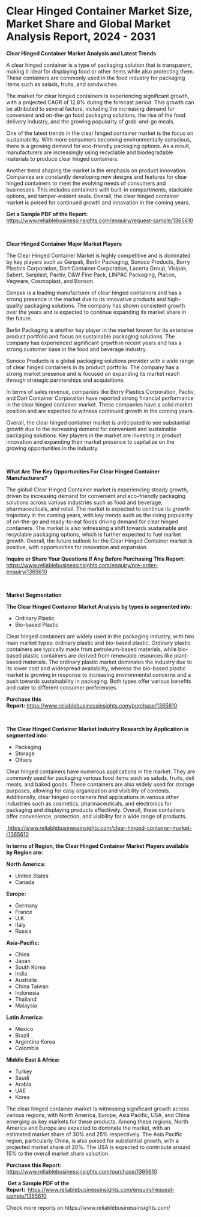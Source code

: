 <p><h1>Clear Hinged Container Market Size, Market Share and Global Market Analysis Report, 2024 - 2031</h1></p><p><strong>Clear Hinged Container Market Analysis and Latest Trends</strong></p>
<p><p>A clear hinged container is a type of packaging solution that is transparent, making it ideal for displaying food or other items while also protecting them. These containers are commonly used in the food industry for packaging items such as salads, fruits, and sandwiches.</p><p>The market for clear hinged containers is experiencing significant growth, with a projected CAGR of 12.8% during the forecast period. This growth can be attributed to several factors, including the increasing demand for convenient and on-the-go food packaging solutions, the rise of the food delivery industry, and the growing popularity of grab-and-go meals.</p><p>One of the latest trends in the clear hinged container market is the focus on sustainability. With more consumers becoming environmentally conscious, there is a growing demand for eco-friendly packaging options. As a result, manufacturers are increasingly using recyclable and biodegradable materials to produce clear hinged containers.</p><p>Another trend shaping the market is the emphasis on product innovation. Companies are constantly developing new designs and features for clear hinged containers to meet the evolving needs of consumers and businesses. This includes containers with built-in compartments, stackable options, and tamper-evident seals. Overall, the clear hinged container market is poised for continued growth and innovation in the coming years.</p></p>
<p><strong>Get a Sample PDF of the Report:&nbsp;</strong> <a href="https://www.reliablebusinessinsights.com/enquiry/request-sample/1365610">https://www.reliablebusinessinsights.com/enquiry/request-sample/1365610</a></p>
<p>&nbsp;</p>
<p><strong>Clear Hinged Container Major Market Players</strong></p>
<p><p>The Clear Hinged Container Market is highly competitive and is dominated by key players such as Genpak, Berlin Packaging, Sonoco Products, Berry Plastics Corporation, Dart Container Corporation, Lacerta Group, Visipak, Sabert, Sanplast, Pactiv, D&W Fine Pack, LINPAC Packaging, Placon, Vegware, Cosmoplast, and Bonson.</p><p>Genpak is a leading manufacturer of clear hinged containers and has a strong presence in the market due to its innovative products and high-quality packaging solutions. The company has shown consistent growth over the years and is expected to continue expanding its market share in the future.</p><p>Berlin Packaging is another key player in the market known for its extensive product portfolio and focus on sustainable packaging solutions. The company has experienced significant growth in recent years and has a strong customer base in the food and beverage industry.</p><p>Sonoco Products is a global packaging solutions provider with a wide range of clear hinged containers in its product portfolio. The company has a strong market presence and is focused on expanding its market reach through strategic partnerships and acquisitions.</p><p>In terms of sales revenue, companies like Berry Plastics Corporation, Pactiv, and Dart Container Corporation have reported strong financial performance in the clear hinged container market. These companies have a solid market position and are expected to witness continued growth in the coming years.</p><p>Overall, the clear hinged container market is anticipated to see substantial growth due to the increasing demand for convenient and sustainable packaging solutions. Key players in the market are investing in product innovation and expanding their market presence to capitalize on the growing opportunities in the industry.</p></p>
<p>&nbsp;</p>
<p><strong>What Are The Key Opportunities For Clear Hinged Container Manufacturers?</strong></p>
<p><p>The global Clear Hinged Container market is experiencing steady growth, driven by increasing demand for convenient and eco-friendly packaging solutions across various industries such as food and beverage, pharmaceuticals, and retail. The market is expected to continue its growth trajectory in the coming years, with key trends such as the rising popularity of on-the-go and ready-to-eat foods driving demand for clear hinged containers. The market is also witnessing a shift towards sustainable and recyclable packaging options, which is further expected to fuel market growth. Overall, the future outlook for the Clear Hinged Container market is positive, with opportunities for innovation and expansion.</p></p>
<p><strong>Inquire or Share Your Questions If Any Before Purchasing This Report:</strong> <a href="https://www.reliablebusinessinsights.com/enquiry/pre-order-enquiry/1365610">https://www.reliablebusinessinsights.com/enquiry/pre-order-enquiry/1365610</a></p>
<p>&nbsp;</p>
<p><strong>Market Segmentation</strong></p>
<p><strong>The Clear Hinged Container Market Analysis by types is segmented into:</strong></p>
<p><ul><li>Ordinary Plastic</li><li>Bio-based Plastic</li></ul></p>
<p><p>Clear hinged containers are widely used in the packaging industry, with two main market types: ordinary plastic and bio-based plastic. Ordinary plastic containers are typically made from petroleum-based materials, while bio-based plastic containers are derived from renewable resources like plant-based materials. The ordinary plastic market dominates the industry due to its lower cost and widespread availability, whereas the bio-based plastic market is growing in response to increasing environmental concerns and a push towards sustainability in packaging. Both types offer various benefits and cater to different consumer preferences.</p></p>
<p><strong>Purchase this Report:&nbsp;</strong><a href="https://www.reliablebusinessinsights.com/purchase/1365610">https://www.reliablebusinessinsights.com/purchase/1365610</a></p>
<p>&nbsp;</p>
<p><strong>The Clear Hinged Container Market Industry Research by Application is segmented into:</strong></p>
<p><ul><li>Packaging</li><li>Storage</li><li>Others</li></ul></p>
<p><p>Clear hinged containers have numerous applications in the market. They are commonly used for packaging various food items such as salads, fruits, deli meats, and baked goods. These containers are also widely used for storage purposes, allowing for easy organization and visibility of contents. Additionally, clear hinged containers find applications in various other industries such as cosmetics, pharmaceuticals, and electronics for packaging and displaying products effectively. Overall, these containers offer convenience, protection, and visibility for a wide range of products.</p></p>
<p><a href="https://www.reliablebusinessinsights.com/clear-hinged-container-market-r1365610">&nbsp;https://www.reliablebusinessinsights.com/clear-hinged-container-market-r1365610</a></p>
<p><strong>In terms of Region, the Clear Hinged Container Market Players available by Region are:</strong></p>
<p>
    <p> <strong> North America: </strong>
        <ul>
            <li>United States</li>
            <li>Canada</li>
        </ul>
        </p> 
    <p> <strong> Europe: </strong>
        <ul>
            <li>Germany</li>
            <li>France</li>
            <li>U.K.</li>
            <li>Italy</li>
            <li>Russia</li>
        </ul>
        </p> 
    <p> <strong> Asia-Pacific: </strong>
        <ul>
            <li>China</li>
            <li>Japan</li>
            <li>South Korea</li>
            <li>India</li>
            <li>Australia</li>
            <li>China Taiwan</li>
            <li>Indonesia</li>
            <li>Thailand</li>
            <li>Malaysia</li>
        </ul>
        </p> 
    <p> <strong> Latin America: </strong>
        <ul>
            <li>Mexico</li>
            <li>Brazil</li>
            <li>Argentina Korea</li>
            <li>Colombia</li>
        </ul>
        </p> 
    <p> <strong> Middle East & Africa: </strong>
        <ul>
            <li>Turkey</li>
            <li>Saudi</li>
            <li>Arabia</li>
            <li>UAE</li>
            <li>Korea</li>
        </ul>
    </p>
    </p>
<p><p>The clear hinged container market is witnessing significant growth across various regions, with North America, Europe, Asia Pacific, USA, and China emerging as key markets for these products. Among these regions, North America and Europe are expected to dominate the market, with an estimated market share of 30% and 25% respectively. The Asia Pacific region, particularly China, is also poised for substantial growth, with a projected market share of 20%. The USA is expected to contribute around 15% to the overall market share valuation.</p></p>
<p><strong>Purchase this Report: </strong><a href="https://www.reliablebusinessinsights.com/purchase/1365610">https://www.reliablebusinessinsights.com/purchase/1365610</a></p>
<p>&nbsp;<strong>Get a Sample PDF of the Report:&nbsp;&nbsp;</strong><a href="https://www.reliablebusinessinsights.com/enquiry/request-sample/1365610">https://www.reliablebusinessinsights.com/enquiry/request-sample/1365610</a></p>
<p><strong></strong></p>
<p>Check more reports on https://www.reliablebusinessinsights.com/</p>